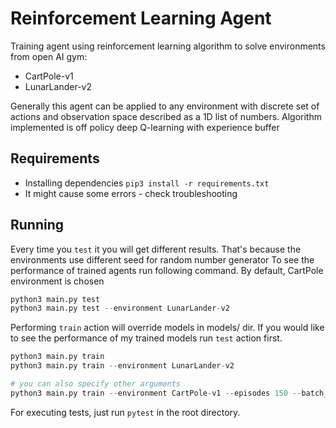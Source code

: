 # Reinforcement Learning Agent

Training agent using reinforcement learning algorithm to solve environments from open AI gym:

- CartPole-v1
- LunarLander-v2

Generally this agent can be applied to any environment with discrete set of actions and observation space described as a
1D list of numbers.
Algorithm implemented is off policy deep Q-learning with experience buffer

## Requirements

- Installing dependencies `pip3 install -r requirements.txt`
- It might cause some errors - check troubleshooting

## Running
Every time you `test` it you will get different results. That's because the environments use different seed for random number generator
To see the performance of trained agents run following command. By default, CartPole environment is chosen
```python
python3 main.py test
python3 main.py test --environment LunarLander-v2
```

Performing `train` action will override models in models/ dir. If you would like to see the performance of my trained models run `test` action first.
```python
python3 main.py train
python3 main.py train --environment LunarLander-v2

# you can also specify other arguments
python3 main.py train --environment CartPole-v1 --episodes 150 --batch_size 32 --gamma 1.0 --epsilon_start 0.5 --epsilon_final 0.1 --epsilon_final_at 500 --target_update_freq 0 --learning_rate 0.001 --hidden_layer_size 50
```

For executing tests, just run `pytest` in the root directory.

